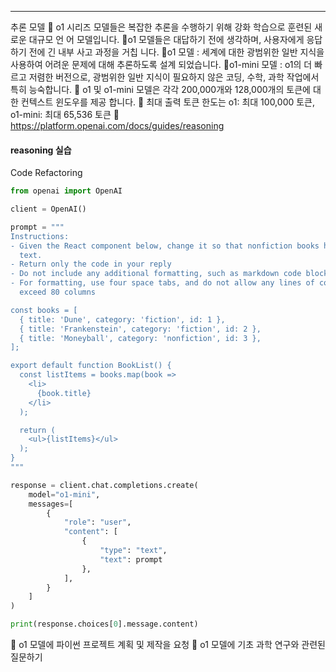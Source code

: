 
---
추론 모델  o1 시리즈 모델들은 복잡한 추론을 수행하기 위해 강화 학습으로 훈련된 새로운 대규모 언 어 모델입니다. o1 모델들은 대답하기 전에 생각하며, 사용자에게 응답하기 전에 긴 내부 사고 과정을 거칩 니다. o1 모델 : 세계에 대한 광범위한 일반 지식을 사용하여 어려운 문제에 대해 추론하도록 설계 되었습니다. o1-mini 모델 : o1의 더 빠르고 저렴한 버전으로, 광범위한 일반 지식이 필요하지 않은 코딩, 수학, 과학 작업에서 특히 능숙합니다.  o1 및 o1-mini 모델은 각각 200,000개와 128,000개의 토큰에 대한 컨텍스트 윈도우를 제공 합니다.  최대 출력 토큰 한도는 o1: 최대 100,000 토큰, o1-mini: 최대 65,536 토큰  https://platform.openai.com/docs/guides/reasoning
#### reasoning 실습

Code Refactoring 

```python
from openai import OpenAI

client = OpenAI()

prompt = """
Instructions:
- Given the React component below, change it so that nonfiction books have red
  text. 
- Return only the code in your reply
- Do not include any additional formatting, such as markdown code blocks
- For formatting, use four space tabs, and do not allow any lines of code to 
  exceed 80 columns

const books = [
  { title: 'Dune', category: 'fiction', id: 1 },
  { title: 'Frankenstein', category: 'fiction', id: 2 },
  { title: 'Moneyball', category: 'nonfiction', id: 3 },
];

export default function BookList() {
  const listItems = books.map(book =>
    <li>
      {book.title}
    </li>
  );

  return (
    <ul>{listItems}</ul>
  );
}
"""

response = client.chat.completions.create(
    model="o1-mini",
    messages=[
        {
            "role": "user",
            "content": [
                {
                    "type": "text",
                    "text": prompt
                },
            ],
        }
    ]
)

print(response.choices[0].message.content)
```
 o1 모델에 파이썬 프로젝트 계획 및 제작을 요청  o1 모델에 기초 과학 연구와 관련된 질문하기

